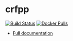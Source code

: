 # crfpp

[![Build Status](https://travis-ci.org/mtlynch/crfpp.svg?branch=master)](https://travis-ci.org/mtlynch/crfpp) [![Docker Pulls](https://img.shields.io/docker/pulls/mtlynch/crfpp.svg?maxAge=604800)](https://hub.docker.com/r/mtlynch/crfpp/)

* [Full documentation](https://taku910.github.io/crfpp/)
